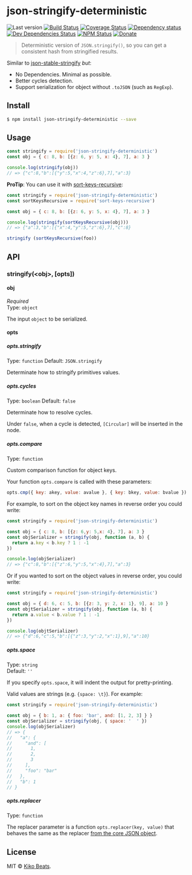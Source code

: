 # json-stringify-deterministic

![Last version](https://img.shields.io/github/tag/Kikobeats/json-stringify-deterministic.svg?style=flat-square)
[![Build Status](https://img.shields.io/travis/Kikobeats/json-stringify-deterministic/master.svg?style=flat-square)](https://travis-ci.org/Kikobeats/json-stringify-deterministic)
[![Coverage Status](https://img.shields.io/coveralls/Kikobeats/json-stringify-deterministic.svg?style=flat-square)](https://coveralls.io/github/Kikobeats/json-stringify-deterministic)
[![Dependency status](https://img.shields.io/david/Kikobeats/json-stringify-deterministic.svg?style=flat-square)](https://david-dm.org/Kikobeats/json-stringify-deterministic)
[![Dev Dependencies Status](https://img.shields.io/david/dev/Kikobeats/json-stringify-deterministic.svg?style=flat-square)](https://david-dm.org/Kikobeats/json-stringify-deterministic#info=devDependencies)
[![NPM Status](https://img.shields.io/npm/dm/json-stringify-deterministic.svg?style=flat-square)](https://www.npmjs.org/package/json-stringify-deterministic)
[![Donate](https://img.shields.io/badge/donate-paypal-blue.svg?style=flat-square)](https://paypal.me/Kikobeats)

> Deterministic version of `JSON.stringify()`, so you can get a consistent hash from stringified results.

Similar to [json-stable-stringify](https://github.com/substack/json-stable-stringify) *but*:

- No Dependencies. Minimal as possible.
- Better cycles detection.
- Support serialization for object without `.toJSON` (such as `RegExp`).

## Install

```bash
$ npm install json-stringify-deterministic --save
```

## Usage

```js
const stringify = require('json-stringify-deterministic')
const obj = { c: 8, b: [{z: 6, y: 5, x: 4}, 7], a: 3 }

console.log(stringify(obj))
// => {"c":8,"b":[{"y":5,"x":4,"z":6},7],"a":3}
```

**ProTip**: You can use it with [sort-keys-recursive](https://github.com/Kikobeats/sort-keys-recursive):

```js
const stringify = require('json-stringify-deterministic')
const sortKeysRecursive = require('sort-keys-recursive')

const obj = { c: 8, b: [{z: 6, y: 5, x: 4}, 7], a: 3 }

console.log(stringify(sortKeysRecursive(obj)))
// => {"a":3,"b":[{"x":4,"y":5,"z":6},7],"c":8}

stringify (sortKeysRecursive(foo))
```

## API

### stringify(&lt;obj&gt;, [opts])

#### obj

*Required*<br>
Type: `object`

The input `object` to be serialized.

#### opts

##### opts.stringify

Type: `function`
Default: `JSON.stringify`

Determinate how to stringify primitives values.

##### opts.cycles

Type: `boolean`
Default: `false`

Determinate how to resolve cycles.

Under `false`, when a cycle is detected, `[Circular]` will be inserted in the node.

##### opts.compare

Type: `function`

Custom comparison function for object keys.

Your function `opts.compare` is called with these parameters:

``` js
opts.cmp({ key: akey, value: avalue }, { key: bkey, value: bvalue })
```

For example, to sort on the object key names in reverse order you could write:

``` js
const stringify = require('json-stringify-deterministic')

const obj = { c: 8, b: [{z: 6,y: 5,x: 4}, 7], a: 3 }
const objSerializer = stringify(obj, function (a, b) {
  return a.key < b.key ? 1 : -1
})

console.log(objSerializer)
// => {"c":8,"b":[{"z":6,"y":5,"x":4},7],"a":3}
```

Or if you wanted to sort on the object values in reverse order, you could write:

```js
const stringify = require('json-stringify-deterministic')

const obj = { d: 6, c: 5, b: [{z: 3, y: 2, x: 1}, 9], a: 10 }
const objtSerializer = stringify(obj, function (a, b) {
  return a.value < b.value ? 1 : -1
})

console.log(objtSerializer)
// => {"d":6,"c":5,"b":[{"z":3,"y":2,"x":1},9],"a":10}
```

##### opts.space

Type: `string`<br>
Default: `''`

If you specify `opts.space`, it will indent the output for pretty-printing.

Valid values are strings (e.g. `{space: \t}`). For example:

```js
const stringify = require('json-stringify-deterministic')

const obj = { b: 1, a: { foo: 'bar', and: [1, 2, 3] } }
const objSerializer = stringify(obj, { space: '  ' })
console.log(objSerializer)
// => {
//   "a": {
//     "and": [
//       1,
//       2,
//       3
//     ],
//     "foo": "bar"
//   },
//   "b": 1
// }
```

##### opts.replacer

Type: `function`<br>

The replacer parameter is a function `opts.replacer(key, value)` that behaves
the same as the replacer
[from the core JSON object](https://developer.mozilla.org/en-US/docs/Web/JavaScript/Guide/Using_native_JSON#The_replacer_parameter).

## License

MIT © [Kiko Beats](https://github.com/Kikobeats).
